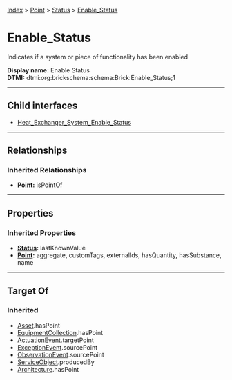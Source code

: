 [Index](../../../index.md) > [Point](../../Point.md) > [Status](../Status.md) > [Enable_Status](#)
# Enable_Status

Indicates if a system or piece of functionality has been enabled


**Display name:** Enable Status<br />
**DTMI:** dtmi:org:brickschema:schema:Brick:Enable_Status;1

---

## Child interfaces
* [Heat_Exchanger_System_Enable_Status](../System_Status/Heat_Exchanger_System_Enable_Status.md)

---

## Relationships

### Inherited Relationships
* **[Point](../../Point.md):** isPointOf

---

## Properties

### Inherited Properties
* **[Status](../Status.md):** lastKnownValue
* **[Point](../../Point.md):** aggregate, customTags, externalIds, hasQuantity, hasSubstance, name

---

## Target Of
### Inherited
* [Asset](../../../Asset/Asset.md).hasPoint
* [EquipmentCollection](../../../Collection/EquipmentCollection.md).hasPoint
* [ActuationEvent](../../../Event/PointEvent/ActuationEvent.md).targetPoint
* [ExceptionEvent](../../../Event/PointEvent/ExceptionEvent.md).sourcePoint
* [ObservationEvent](../../../Event/PointEvent/ObservationEvent.md).sourcePoint
* [ServiceObject](../../../Information/ServiceObject/ServiceObject.md).producedBy
* [Architecture](../../../Space/Architecture/Architecture.md).hasPoint
